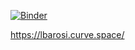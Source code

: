 [![Binder](https://mybinder.org/badge_logo.svg)](https://mybinder.org/v2/gh/barosil/astroUFCG/HEAD)

<https://lbarosi.curve.space/>
